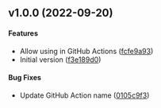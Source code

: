 <a name="v1.0.0"></a>
## v1.0.0 (2022-09-20)


#### Features

*   Allow using in GitHub Actions ([fcfe9a93](fcfe9a93))
*   Initial version ([f3e189d0](f3e189d0))

#### Bug Fixes

*   Update GitHub Action name ([0105c9f3](0105c9f3))



